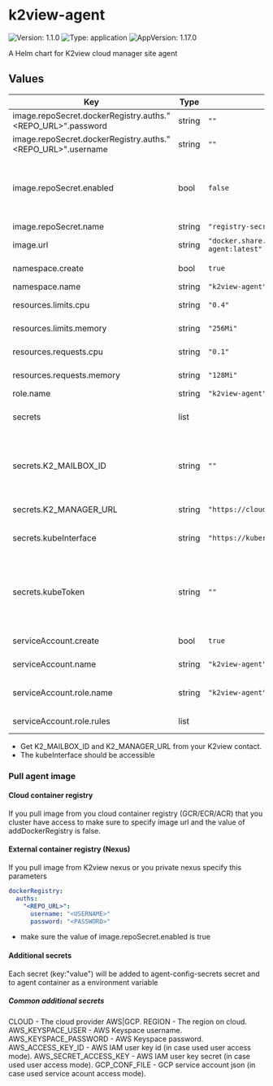 # k2view-agent

![Version: 1.1.0](https://img.shields.io/badge/Version-1.1.0-informational?style=flat-square) ![Type: application](https://img.shields.io/badge/Type-application-informational?style=flat-square) ![AppVersion: 1.17.0](https://img.shields.io/badge/AppVersion-1.17.0-informational?style=flat-square)

A Helm chart for K2view cloud manager site agent

## Values

| Key | Type | Default | Description |
|-----|------|---------|-------------|
| image.repoSecret.dockerRegistry.auths."<REPO_URL>".password | string | `""` | External repo password. |
| image.repoSecret.dockerRegistry.auths."<REPO_URL>".username | string | `""` | External repo user. |
| image.repoSecret.enabled | bool | `false` | Set true if you want to pull image from external repo, set false if your k8s already have access to the repo. |
| image.repoSecret.name | string | `"registry-secret"` | Repo secret name. |
| image.url | string | `"docker.share.cloud.k2view.com/k2view/k2v-agent:latest"` | K2view agent image url. |
| namespace.create | bool | `true` | Create new namespace for agent. |
| namespace.name | string | `"k2view-agent"` | Namespace name. |
| resources.limits.cpu | string | `"0.4"` | agent container CPU limit. |
| resources.limits.memory | string | `"256Mi"` | agent container memory limit. |
| resources.requests.cpu | string | `"0.1"` | agent container CPU requests. |
| resources.requests.memory | string | `"128Mi"` | gent container memory requests. |
| role.name | string | `"k2view-agent"` | Agent role name. |
| secrets | list |  | List of secrets for K2view agent, list of name and value. |
| secrets.K2_MAILBOX_ID | string | `""` | ID for K2view cloud manager, need to be provoided by K2view cloud manager owner, used to assosiate site with agent. |
| secrets.K2_MANAGER_URL | string | `"https://cloud.k2view.com/api/mailbox"` | K2view cloud manager url. |
| secrets.kubeInterface | string | `"https://kubernetes.default.svc"` | K8s API interface, need to be accessble from the agent. |
| secrets.kubeToken | string | `""` | Token to access k8s API, If serviceAccount.create is true this env will be ignored and will use the tocken of creates SA. |
| serviceAccount.create | bool | `true` | Create service account for agent. |
| serviceAccount.name | string | `"k2view-agent"` | Service account name for agent. |
| serviceAccount.role.name | string | `"k2view-agent"` | Cluster role that will be atached to agent service account. |
| serviceAccount.role.rules | list |  | List of rules for Cluster role. |

* Get K2_MAILBOX_ID and K2_MANAGER_URL from your K2view contact.
* The kubeInterface should be accessible 

### Pull agent image
#### Cloud container registry
If you pull image from you cloud container registry (GCR/ECR/ACR) that you cluster have access to make sure to specify image url and the value of addDockerRegistry is false.

#### External container registry (Nexus)
If you pull image from K2view nexus or you private nexus specify this parameters 

```yaml
dockerRegistry:
  auths:
    "<REPO_URL>":
      username: "<USERNAME>"
      password: "<PASSWORD>"
```

* make sure the value of image.repoSecret.enabled is true

#### Additional secrets
Each secret (key:"value") will be added to agent-config-secrets secret and to agent container as a environment variable

##### Common additional secrets
CLOUD                 - The cloud provider AWS|GCP.
REGION                - The region on cloud.
AWS_KEYSPACE_USER     - AWS Keyspace username.
AWS_KEYSPACE_PASSWORD - AWS Keyspace password.
AWS_ACCESS_KEY_ID     - AWS IAM user key id (in case used user access mode).
AWS_SECRET_ACCESS_KEY - AWS IAM user key secret (in case used user access mode).
GCP_CONF_FILE         - GCP service account json (in case used service acount access mode).
